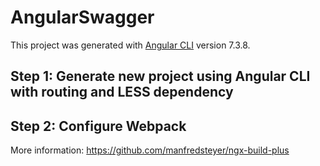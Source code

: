# AngularSwagger

This project was generated with [Angular CLI](https://github.com/angular/angular-cli) version 7.3.8.

## Step 1: Generate new project using Angular CLI with routing and LESS dependency

## Step 2: Configure Webpack

More information: https://github.com/manfredsteyer/ngx-build-plus
